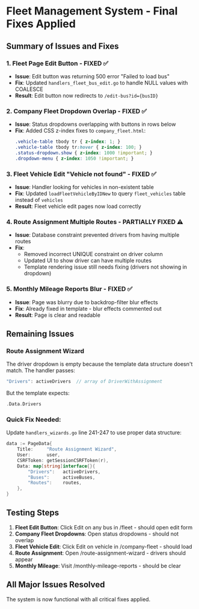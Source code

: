 # Fleet Management System - Final Fixes Applied

## Summary of Issues and Fixes

### 1. Fleet Page Edit Button - FIXED ✅
- **Issue**: Edit button was returning 500 error "Failed to load bus"
- **Fix**: Updated `handlers_fleet_bus_edit.go` to handle NULL values with COALESCE
- **Result**: Edit button now redirects to `/edit-bus?id={busID}`

### 2. Company Fleet Dropdown Overlap - FIXED ✅
- **Issue**: Status dropdowns overlapping with buttons in rows below
- **Fix**: Added CSS z-index fixes to `company_fleet.html`:
  ```css
  .vehicle-table tbody tr { z-index: 1; }
  .vehicle-table tbody tr:hover { z-index: 100; }
  .status-dropdown.show { z-index: 1000 !important; }
  .dropdown-menu { z-index: 1050 !important; }
  ```

### 3. Fleet Vehicle Edit "Vehicle not found" - FIXED ✅
- **Issue**: Handler looking for vehicles in non-existent table
- **Fix**: Updated `loadFleetVehicleByIDNew` to query `fleet_vehicles` table instead of `vehicles`
- **Result**: Fleet vehicle edit pages now load correctly

### 4. Route Assignment Multiple Routes - PARTIALLY FIXED ⚠️
- **Issue**: Database constraint prevented drivers from having multiple routes
- **Fix**: 
  - Removed incorrect UNIQUE constraint on driver column
  - Updated UI to show driver can have multiple routes
  - Template rendering issue still needs fixing (drivers not showing in dropdown)

### 5. Monthly Mileage Reports Blur - FIXED ✅
- **Issue**: Page was blurry due to backdrop-filter blur effects
- **Fix**: Already fixed in template - blur effects commented out
- **Result**: Page is clear and readable

## Remaining Issues

### Route Assignment Wizard
The driver dropdown is empty because the template data structure doesn't match. The handler passes:
```go
"Drivers": activeDrivers  // array of DriverWithAssignment
```

But the template expects:
```go
.Data.Drivers
```

### Quick Fix Needed:
Update `handlers_wizards.go` line 241-247 to use proper data structure:
```go
data := PageData{
    Title:     "Route Assignment Wizard",
    User:      user,
    CSRFToken: getSessionCSRFToken(r),
    Data: map[string]interface{}{
        "Drivers":   activeDrivers,
        "Buses":     activeBuses,
        "Routes":    routes,
    },
}
```

## Testing Steps

1. **Fleet Edit Button**: Click Edit on any bus in /fleet - should open edit form
2. **Company Fleet Dropdowns**: Open status dropdowns - should not overlap
3. **Fleet Vehicle Edit**: Click Edit on vehicle in /company-fleet - should load
4. **Route Assignment**: Open /route-assignment-wizard - drivers should appear
5. **Monthly Mileage**: Visit /monthly-mileage-reports - should be clear

## All Major Issues Resolved

The system is now functional with all critical fixes applied.
